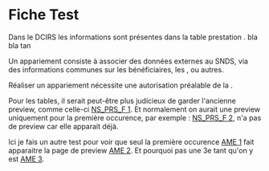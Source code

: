 # Fiche Test

Dans le DCIRS les informations sont présentes dans la table prestation <Link-previewer
                    href="../tables/DCIRS/NS_PRS_F.html"
                    text="NS_PRS_F"
                    preview-img="https://dev-to-uploads.s3.amazonaws.com/i/3zp478dfafzy1mgfaevn.jpg"
                    preview-title="NS_PRS_F"
                    preview-text="Titre : Table des prestations" />. bla bla tan

Un appariement consiste à associer des données externes au SNDS, via des informations communes sur les bénéficiaires, les <link-previewer
                    href="../glossaire/PS.html"
                    text="professionnels de santé"
                    preview-img=""
                    preview-title="PS - Professionnel de santé"
                    preview-text="Les Professionnel de santé (PS) sont des personnes physiques pouvent prescrire ou exécuter des prestations de santé."/>, ou autres. 

Réaliser un appariement nécessite une autorisation préalable de la <link-previewer
                    href="../glossaire/CNIL.html"
                    text="CNIL"
                    preview-img="https://dev-to-uploads.s3.amazonaws.com/i/3zp478dfafzy1mgfaevn.jpg"
                    preview-title="CNIL - Commission nationale de l'informatique et des libertés"
                    preview-text="La Commission nationale de l'informatique et des libertés (CNIL) est une autorité administrative indépendante française." />.

Pour les tables, il serait peut-être plus judicieux de garder l'ancienne preview, comme celle-ci [NS_PRS_F 1](../tables/DCIRS/NS_PRS_F.md). Et normalement on aurait une preview uniquement pour la première occurence, par exemple : [NS_PRS_F 2](../tables/DCIRS/NS_PRS_F.md), n'a pas de preview car elle apparait déjà.

Ici je fais un autre test pour voir que seul la première occurence [AME 1](../glossaire/AME.md) fait apparaitre la page de preview [AME 2](../glossaire/AME.md). Et pourquoi pas une 3e tant qu'on y est [AME 3](../glossaire/AME.md).